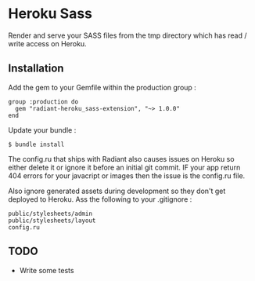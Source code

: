 # Heroku Sass

Render and serve your SASS files from the tmp directory which has read / write access on Heroku.


## Installation

Add the gem to your Gemfile within the production group :

    group :production do
      gem "radiant-heroku_sass-extension", "~> 1.0.0"
    end

Update your bundle :

    $ bundle install

The config.ru that ships with Radiant also causes issues on Heroku so
either delete it or ignore it before an initial git commit. IF your app
return 404 errors for your javacript or images then the issue is the
config.ru file.

Also ignore generated assets during development so they don't get
deployed to Heroku. Ass the following to your .gitignore :

    public/stylesheets/admin
    public/stylesheets/layout
    config.ru


## TODO

- Write some tests
